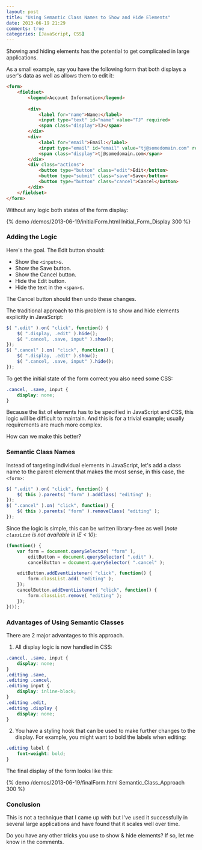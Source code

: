 ```yaml
---
layout: post
title: "Using Semantic Class Names to Show and Hide Elements"
date: 2013-06-19 21:29
comments: true
categories: [JavaScript, CSS]
---
```


Showing and hiding elements has the potential to get complicated in large applications.

As a small example, say you have the following form that both displays a user's data as well as allows them to edit it:

``` html
<form>
    <fieldset>
        <legend>Account Information</legend>
        
        <div>
            <label for="name">Name:</label>
            <input type="text" id="name" value="TJ" required>
            <span class="display">TJ</span>
        </div>
        <div>
            <label for="email">Email:</label>
            <input type="email" id="email" value="tj@somedomain.com" required>
            <span class="display">tj@somedomain.com</span>
        </div>
        <div class="actions">
            <button type="button" class="edit">Edit</button>
            <button type="submit" class="save">Save</button>
            <button type="button" class="cancel">Cancel</button>
        </div>
    </fieldset>
</form>
```

<!-- more -->

Without any logic both states of the form display:

{% demo /demos/2013-06-19/initialForm.html Initial_Form_Display 300 %}

### Adding the Logic

Here's the goal. The Edit button should:

* Show the `<input>`s.
* Show the Save button.
* Show the Cancel button.
* Hide the Edit button.
* Hide the text in the `<span>`s.

The Cancel button should then undo these changes.

The traditional approach to this problem is to show and hide elements explicitly in JavaScript:

``` javascript
$( ".edit" ).on( "click", function() {
    $( ".display, .edit" ).hide();
    $( ".cancel, .save, input" ).show();
});
$( ".cancel" ).on( "click", function() {
    $( ".display, .edit" ).show();
    $( ".cancel, .save, input" ).hide();
});
```

To get the initial state of the form correct you also need some CSS:

``` css
.cancel, .save, input {
    display: none;
}
```

Because the list of elements has to be specified in JavaScript and CSS, this logic will be difficult to maintain. And this is for a trivial example; usually requirements are much more complex.

How can we make this better?

### Semantic Class Names

Instead of targeting individual elements in JavaScript, let's add a class name to the parent element that makes the most sense, in this case, the `<form>`:

``` javascript
$( ".edit" ).on( "click", function() {
    $( this ).parents( "form" ).addClass( "editing" );
});
$( ".cancel" ).on( "click", function() {
    $( this ).parents( "form" ).removeClass( "editing" );
});
```

Since the logic is simple, this can be written library-free as well (*note `classList` is not available in IE < 10*):

``` javascript
(function() {
    var form = document.querySelector( "form" ),
        editButton = document.querySelector( ".edit" ),
        cancelButton = document.querySelector( ".cancel" );

    editButton.addEventListener( "click", function() {
        form.classList.add( "editing" ); 
    });
    cancelButton.addEventListener( "click", function() {
        form.classList.remove( "editing" ); 
    });
}());
```

### Advantages of Using Semantic Classes

There are 2 major advantages to this approach.

1) All display logic is now handled in CSS:

``` css
.cancel, .save, input {
    display: none;
}
.editing .save,
.editing .cancel,
.editing input {
    display: inline-block;
}
.editing .edit,
.editing .display {
    display: none;
}
```

2) You have a styling hook that can be used to make further changes to the display. For example, you might want to bold the labels when editing:

``` css
.editing label {
    font-weight: bold;
}
```

The final display of the form looks like this:

{% demo /demos/2013-06-19/finalForm.html Semantic_Class_Approach 300 %}

### Conclusion

This is not a technique that I came up with but I've used it successfully in several large applications and have found that it scales well over time.

Do you have any other tricks you use to show & hide elements? If so, let me know in the comments.

